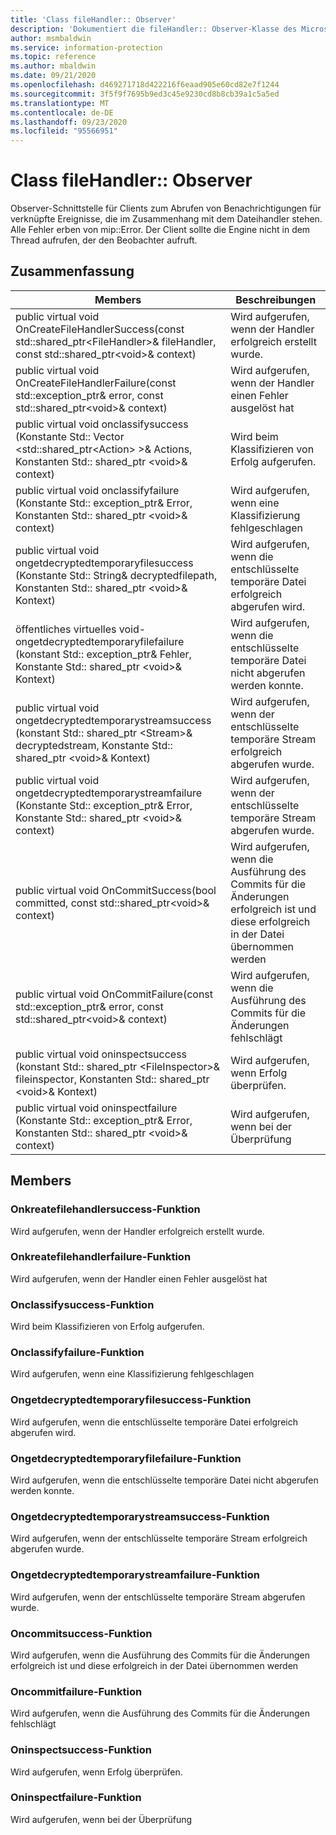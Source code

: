 ```yaml
---
title: 'Class fileHandler:: Observer'
description: 'Dokumentiert die fileHandler:: Observer-Klasse des Microsoft Information Protection (MIP) SDK.'
author: msmbaldwin
ms.service: information-protection
ms.topic: reference
ms.author: mbaldwin
ms.date: 09/21/2020
ms.openlocfilehash: d469271718d422216f6eaad905e60cd82e7f1244
ms.sourcegitcommit: 3f5f9f7695b9ed3c45e9230cd8b8cb39a1c5a5ed
ms.translationtype: MT
ms.contentlocale: de-DE
ms.lasthandoff: 09/23/2020
ms.locfileid: "95566951"
---
```

# <a name="class-filehandlerobserver"></a>Class fileHandler:: Observer 
Observer-Schnittstelle für Clients zum Abrufen von Benachrichtigungen für verknüpfte Ereignisse, die im Zusammenhang mit dem Dateihandler stehen.
Alle Fehler erben von mip::Error. Der Client sollte die Engine nicht in dem Thread aufrufen, der den Beobachter aufruft.
  
## <a name="summary"></a>Zusammenfassung
 Members                        | Beschreibungen                                
--------------------------------|---------------------------------------------
public virtual void OnCreateFileHandlerSuccess(const std::shared_ptr\<FileHandler\>& fileHandler, const std::shared_ptr\<void\>& context)  |  Wird aufgerufen, wenn der Handler erfolgreich erstellt wurde.
public virtual void OnCreateFileHandlerFailure(const std::exception_ptr& error, const std::shared_ptr\<void\>& context)  |  Wird aufgerufen, wenn der Handler einen Fehler ausgelöst hat
public virtual void onclassifysuccess (Konstante Std:: Vector \<std::shared_ptr\<Action\> \>& Actions, Konstanten Std:: shared_ptr \<void\>& context)  |  Wird beim Klassifizieren von Erfolg aufgerufen.
public virtual void onclassifyfailure (Konstante Std:: exception_ptr& Error, Konstanten Std:: shared_ptr \<void\>& context)  |  Wird aufgerufen, wenn eine Klassifizierung fehlgeschlagen
public virtual void ongetdecryptedtemporaryfilesuccess (Konstante Std:: String& decryptedfilepath, Konstanten Std:: shared_ptr \<void\>& Kontext)  |  Wird aufgerufen, wenn die entschlüsselte temporäre Datei erfolgreich abgerufen wird.
öffentliches virtuelles void-ongetdecryptedtemporaryfilefailure (konstant Std:: exception_ptr& Fehler, Konstante Std:: shared_ptr \<void\>& Kontext)  |  Wird aufgerufen, wenn die entschlüsselte temporäre Datei nicht abgerufen werden konnte.
public virtual void ongetdecryptedtemporarystreamsuccess (konstant Std:: shared_ptr \<Stream\>& decryptedstream, Konstante Std:: shared_ptr \<void\>& Kontext)  |  Wird aufgerufen, wenn der entschlüsselte temporäre Stream erfolgreich abgerufen wurde.
public virtual void ongetdecryptedtemporarystreamfailure (Konstante Std:: exception_ptr& Error, Konstante Std:: shared_ptr \<void\>& context)  |  Wird aufgerufen, wenn der entschlüsselte temporäre Stream abgerufen wurde.
public virtual void OnCommitSuccess(bool committed, const std::shared_ptr\<void\>& context)  |  Wird aufgerufen, wenn die Ausführung des Commits für die Änderungen erfolgreich ist und diese erfolgreich in der Datei übernommen werden
public virtual void OnCommitFailure(const std::exception_ptr& error, const std::shared_ptr\<void\>& context)  |  Wird aufgerufen, wenn die Ausführung des Commits für die Änderungen fehlschlägt
public virtual void oninspectsuccess (konstant Std:: shared_ptr \<FileInspector\>& fileinspector, Konstanten Std:: shared_ptr \<void\>& Kontext)  |  Wird aufgerufen, wenn Erfolg überprüfen.
public virtual void oninspectfailure (Konstante Std:: exception_ptr& Error, Konstanten Std:: shared_ptr \<void\>& context)  |  Wird aufgerufen, wenn bei der Überprüfung
  
## <a name="members"></a>Members
  
### <a name="oncreatefilehandlersuccess-function"></a>Onkreatefilehandlersuccess-Funktion
Wird aufgerufen, wenn der Handler erfolgreich erstellt wurde.
  
### <a name="oncreatefilehandlerfailure-function"></a>Onkreatefilehandlerfailure-Funktion
Wird aufgerufen, wenn der Handler einen Fehler ausgelöst hat
  
### <a name="onclassifysuccess-function"></a>Onclassifysuccess-Funktion
Wird beim Klassifizieren von Erfolg aufgerufen.
  
### <a name="onclassifyfailure-function"></a>Onclassifyfailure-Funktion
Wird aufgerufen, wenn eine Klassifizierung fehlgeschlagen
  
### <a name="ongetdecryptedtemporaryfilesuccess-function"></a>Ongetdecryptedtemporaryfilesuccess-Funktion
Wird aufgerufen, wenn die entschlüsselte temporäre Datei erfolgreich abgerufen wird.
  
### <a name="ongetdecryptedtemporaryfilefailure-function"></a>Ongetdecryptedtemporaryfilefailure-Funktion
Wird aufgerufen, wenn die entschlüsselte temporäre Datei nicht abgerufen werden konnte.
  
### <a name="ongetdecryptedtemporarystreamsuccess-function"></a>Ongetdecryptedtemporarystreamsuccess-Funktion
Wird aufgerufen, wenn der entschlüsselte temporäre Stream erfolgreich abgerufen wurde.
  
### <a name="ongetdecryptedtemporarystreamfailure-function"></a>Ongetdecryptedtemporarystreamfailure-Funktion
Wird aufgerufen, wenn der entschlüsselte temporäre Stream abgerufen wurde.
  
### <a name="oncommitsuccess-function"></a>Oncommitsuccess-Funktion
Wird aufgerufen, wenn die Ausführung des Commits für die Änderungen erfolgreich ist und diese erfolgreich in der Datei übernommen werden
  
### <a name="oncommitfailure-function"></a>Oncommitfailure-Funktion
Wird aufgerufen, wenn die Ausführung des Commits für die Änderungen fehlschlägt
  
### <a name="oninspectsuccess-function"></a>Oninspectsuccess-Funktion
Wird aufgerufen, wenn Erfolg überprüfen.
  
### <a name="oninspectfailure-function"></a>Oninspectfailure-Funktion
Wird aufgerufen, wenn bei der Überprüfung